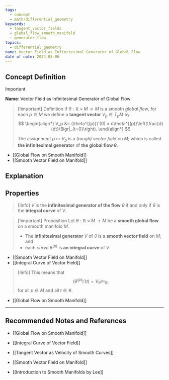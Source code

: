 ```yaml
---
tags:
  - concept
  - math/differential_geometry
keywords:
  - tangent_vector_fields
  - global_flow_smooth_manifold
  - generator_flow
topics:
  - differential_geometry
name: Vector Field as Infinitesimal Generator of Global Flow
date of note: 2024-05-06
---
```


## Concept Definition

>[!important]
>**Name**: Vector Field as Infinitesimal Generator of Global Flow

>[!important] Definition
>If $\theta: \mathbb{R} \times M \rightarrow M$ is a smooth *global flow*, for each $p \in M$ we define a **tangent vector** $V_p \in T_pM$ by
>$$
> \begin{align*}
> V_p &=  (\theta^{(p)})'(0) = d\theta^{(p)}\left(\frac{d}{dt}\Bigr|_{t=0}\right).
> \end{align*} 
>$$ 
>
>The assignment $p \mapsto V_p$ is a *(rough) vector field* on $M$; which is called **the infinitesimal generator** of **the global flow $\theta$**.

- [[Global Flow on Smooth Manifold]]
- [[Smooth Vector Field on Manifold]]

## Explanation



## Properties


>[!info]
>$V$ is the **infinitesimal generator of the flow** $\theta$ if and only if $\theta$ is the **integral curve** of $V$.

>[!important] Proposition
>Let $\theta: \mathbb{R} \times M \rightarrow M$ be a **smooth global flow** on a smooth manifold $M$. 
>
>- The **infinitesimal generator** $V$ of $\theta$ is a **smooth vector field** on $M$; and 
>- each *curve* $\theta^{(p)}$ is **an integral curve** of $V$.

- [[Smooth Vector Field on Manifold]]
- [[Integral Curve of Vector Field]]




>[!info]
>This means that $$(\theta^{(p)})'(t) = V_{\theta^{(p)}(t)}$$ for all $p \in M$ and all $t \in \mathbb{R}$.
>

- [[Global Flow on Smooth Manifold]]


-----------
##  Recommended Notes and References


- [[Global Flow on Smooth Manifold]]
- [[Integral Curve of Vector Field]]

- [[Tangent Vector as Velocity of Smooth Curves]]
- [[Smooth Vector Field on Manifold]]



- [[Introduction to Smooth Manifolds by Lee]]
